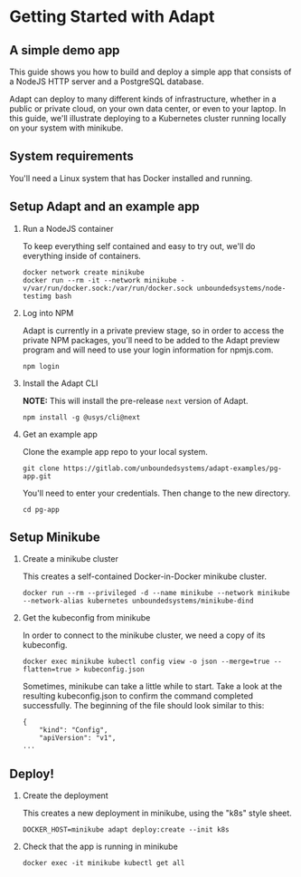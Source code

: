 # Getting Started with Adapt

## A simple demo app

This guide shows you how to build and deploy a simple app that consists of
a NodeJS HTTP server and a PostgreSQL database.

Adapt can deploy to many different kinds of infrastructure, whether in a
public or private cloud, on your own data center, or even to your laptop.
In this guide, we'll illustrate deploying to a Kubernetes cluster running
locally on your system with minikube.

## System requirements

You'll need a Linux system that has Docker installed and running.

## Setup Adapt and an example app

1. Run a NodeJS container

    To keep everything self contained and easy to try out, we'll do everything
    inside of containers.

    ```
    docker network create minikube
    docker run --rm -it --network minikube -v/var/run/docker.sock:/var/run/docker.sock unboundedsystems/node-testimg bash
    ```

1. Log into NPM

    Adapt is currently in a private preview stage, so in order to access
    the private NPM packages, you'll need to be added to the Adapt preview
    program and will need to use your login information for npmjs.com.
    ```
    npm login
    ```

1. Install the Adapt CLI

    **NOTE:** This will install the pre-release `next` version of Adapt.
    ```
    npm install -g @usys/cli@next
    ```

1. Get an example app

    Clone the example app repo to your local system.
    ```
    git clone https://gitlab.com/unboundedsystems/adapt-examples/pg-app.git
    ```

    You'll need to enter your credentials. Then change to the new directory.

    ```
    cd pg-app
    ```

## Setup Minikube

1. Create a minikube cluster

    This creates a self-contained Docker-in-Docker minikube cluster.
    ```
    docker run --rm --privileged -d --name minikube --network minikube --network-alias kubernetes unboundedsystems/minikube-dind
    ```

1. Get the kubeconfig from minikube

    In order to connect to the minikube cluster, we need a copy of its
    kubeconfig.
    ```
    docker exec minikube kubectl config view -o json --merge=true --flatten=true > kubeconfig.json
    ```
    Sometimes, minikube can take a little while to start. Take a look at the
    resulting kubeconfig.json to confirm the command completed successfully.
    The beginning of the file should look similar to this:
    ```
    {
        "kind": "Config",
        "apiVersion": "v1",
    ...
    ```

## Deploy!

1. Create the deployment

    This creates a new deployment in minikube, using the "k8s" style sheet.
    ```
    DOCKER_HOST=minikube adapt deploy:create --init k8s
    ```

1. Check that the app is running in minikube

    ```
    docker exec -it minikube kubectl get all
    ```
